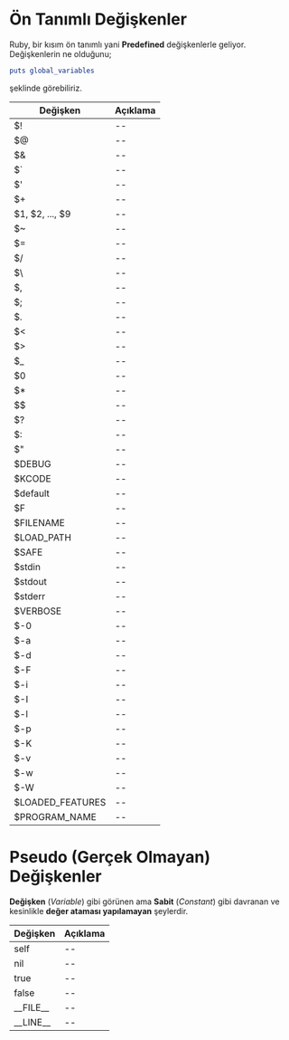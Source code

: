 # Ön Tanımlı Değişkenler
Ruby, bir kısım ön tanımlı yani **Predefined** değişkenlerle geliyor. Değişkenlerin ne olduğunu;

```ruby
puts global_variables
```
şeklinde görebiliriz.

| Değişken | Açıklama |
| -- | -- |
| $! | -- |
| $@ | -- |
| $& | -- |
| $\` | -- |
| $' | -- |
| $+ | -- |
| $1, $2, ..., $9 | -- |
| $~ | -- |
| $= | -- |
| $/ | -- |
| $\ | -- |
| $, | -- |
| $; | -- |
| $. | -- |
| $< | -- |
| $> | -- |
| $_ | -- |
| $0 | -- |
| $* | -- |
| $$ | -- |
| $? | -- |
| $: | -- |
| $" | -- |
| $DEBUG | -- |
| $KCODE | -- |
| $default | -- |
| $F | -- |
| $FILENAME | -- |
| $LOAD_PATH | -- |
| $SAFE | -- |
| $stdin | -- |
| $stdout | -- |
| $stderr | -- |
| $VERBOSE | -- |
| $-0 | -- |
| $-a | -- |
| $-d | -- |
| $-F | -- |
| $-i | -- |
| $-I | -- |
| $-l | -- |
| $-p | -- |
| $-K | -- |
| $-v | -- |
| $-w | -- |
| $-W | -- |
| $LOADED_FEATURES | -- |
| $PROGRAM_NAME | -- |



# Pseudo (Gerçek Olmayan) Değişkenler
**Değişken** (_Variable_) gibi görünen ama **Sabit** (_Constant_) gibi davranan ve kesinlikle **değer ataması yapılamayan** şeylerdir.

| Değişken | Açıklama |
| -- | -- |
| self | -- |
| nil | -- |
| true | -- |
| false | -- |
| \_\_FILE\_\_ | -- |
| \_\_LINE\_\_ | -- |
